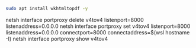 ```sh
sudo apt install wkhtmltopdf -y
```
netsh interface portproxy delete v4tov4 listenport=8000 listenaddress=0.0.0.0
netsh interface portproxy set v4tov4 listenport=8000 listenaddress=0.0.0.0 connectport=8000 connectaddress=$(wsl hostname -I)
netsh interface portproxy show v4tov4